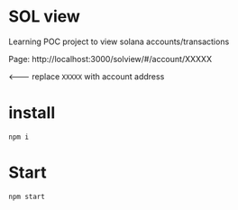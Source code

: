 # SOL view

Learning POC project to view solana accounts/transactions

Page: http://localhost:3000/solview/#/account/XXXXX

<--- replace `XXXXX` with account address

# install

`npm i`

# Start

`npm start`

